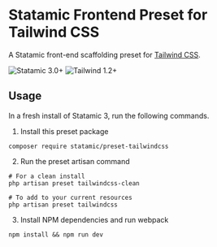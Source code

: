 # Statamic Frontend Preset for Tailwind CSS

A Statamic front-end scaffolding preset for [Tailwind CSS](https://tailwindcss.com).

![Statamic 3.0+](https://img.shields.io/badge/Statamic-3.0+-FF269E?style=for-the-badge&link=https://statamic.com)
![Tailwind 1.2+](https://img.shields.io/badge/TailwindCSS-1.2+-38b2ac?style=for-the-badge&link=https://tailwindcss.com)



## Usage

In a fresh install of Statamic 3, run the following commands.


1. Install this preset package

```
composer require statamic/preset-tailwindcss
```

2. Run the preset artisan command

```
# For a clean install
php artisan preset tailwindcss-clean

# To add to your current resources
php artisan preset tailwindcss
```

3. Install NPM dependencies and run webpack

```
npm install && npm run dev
```
